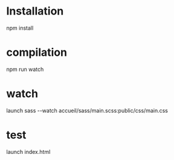  # Installation
  npm install

# compilation
  npm run watch

# watch 
launch sass --watch accueil/sass/main.scss:public/css/main.css
# test 
  launch index.html